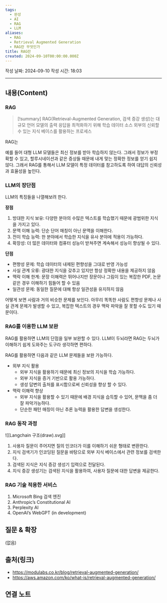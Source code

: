 ```yaml
---
tags:
  - 완성
  - AI
  - RAG
  - LLM
aliases:
  - RAG
  - Retrieval Augmented Generation
  - RAG란 무엇인가
title: RAG란
created: 2024-09-10T00:00:00.000Z
---
```

작성 날짜: 2024-09-10
작성 시간: 18:03


----
## 내용(Content)

### RAG

>[!summary]
> RAG(Retrieval-Augmented Generation, 검색 증강 생성)는 대규모 언어 모델의 출력 응답을 최적화하기 위해 학습 데이터 소스 외부의 신뢰할 수 있는 지식 베이스를 활용하는 프로세스

RAG는 

예를 들어 대형 LLM 모델들은 최신 정보를 받아 학습하지 않는다. 그래서 정보가 부정확할 수 있고, 할루시네이션과 같은 증상들 때문에 내게 맞는 정확한 정보를 얻기 쉽지 않다. 그래서 RAG를 통해서 LLM 모델이 특정 데이터를 참고하도록 하여 대답의 신뢰성과 효율성을 높인다.

### LLM의 장단점

 LLM의 특징들을 나열해보려 한다.

**장점**
1. 방대한 지식 보유: 다양한 분야의 수많은 텍스트를 학습했기 때문에 광범위한 지식을 가지고 있다.
2. 문맥 이해 능력: 단순 단어 매칭이 아닌 문맥을 이해한다.
3. 전이 학습 능력: 한 분야에서 학습한 지식을 유사 분야에 적용이 가능하다.
4. 확장성: 더 많은 데이터와 컴퓨터 성능이 받쳐주면 계속해서 성능이 향상될 수 있다.

**단점**
- 편향성 문제: 학습 데이터의 내제된 편향성을 그대로 반영 가능성
- 사실 관계 오류: 광대한 지식을 갖추고 있지만 항상 정확한 내용을 제공하지 않음
- 맥락 이해 한계: 문장 이해력은 뛰어나지만 장문이나 그림이 있는 복잡한 PDF, 논문 같은 경우 이해하기 힘들어 할 수 있음
- 일관성 문제: 동일한 질문에 대해 항상 일관성을 유지하지 않음

어떻게 보면 사람과 거의 비슷한 문제를 보인다. 아무리 똑똑한 사람도 편향성 문제나 사실 관계 문제가 발생할 수 있고, 복잡한 텍스트의 경우 맥락 파악을 잘 못할 수도 있기 때문이다.

### RAG를 이용한 LLM 보완

RAG를 활용하면 LLM의 단점을 일부 보완할 수 있다. LLM이 두뇌라면 RAG는 두뇌가 이해하기 쉽게 도와주는 도구라 생각하면 편하다.

RAG를 활용하면 다음과 같은 LLM 문제들을 보완 가능하다.

- 외부 지식 활용
	- 외부 지식을 활용하기 때문에 최신 정보의 지식을 학습 가능하다.
	- 외부 지식을 증거 기반으로 활용 가능하다.
	- 생성 답변의 출처를 표시함으로써 신뢰성을 향상 할 수 있다.
- 맥락 이해력 향상
	- 외부 지식을 활용할 수 있기 때문에 배경 지식을 습득할 수 있어, 문맥을 좀 더 잘 파악가능하다.
	- 단순한 패턴 매칭이 아닌 추론 능력을 활용한 답변을 생성한다.

### RAG 동작 과정

![[Langchain 구조(draw).svg]]

1. 사용자 질문이 주어지면 질의 인코더가 이를 이해하기 쉬운 형태로 변환한다.
2. 지식 검색기가 인코딩된 질문을 바탕으로 외부 지식 베이스에서 관련 정보를 검색한다.
3. 검색된 지식은 지식 증강 생성기 입력으로 전달된다.
4. 지식 증강 생성기는 검색된 지식을 활용하여, 사용자 질문에 대한 답변을 제공한다.


### RAG 기술 적용한 서비스

1. Microsoft Bing 검색 엔진
2. Anthropic’s Constitutional AI
3. Perplexity AI
4. OpenAI’s WebGPT (in development)

## 질문 & 확장

(없음)

## 출처(링크)

- https://modulabs.co.kr/blog/retrieval-augmented-generation/
- https://aws.amazon.com/ko/what-is/retrieval-augmented-generation/
## 연결 노트


